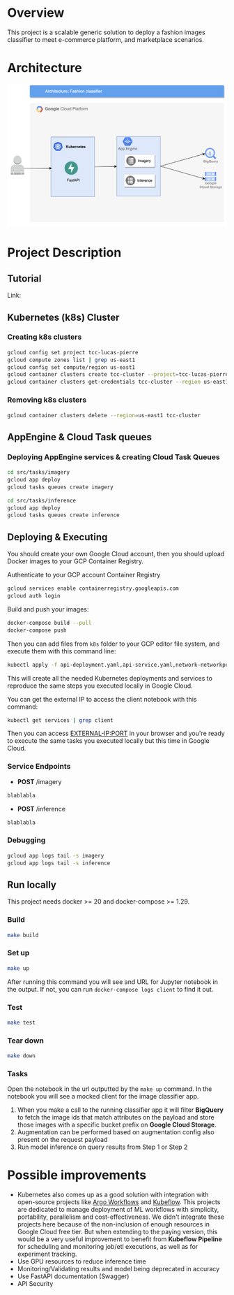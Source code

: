 # Overview

This project is a scalable generic solution to deploy a fashion images classifier to meet e-commerce platform, and marketplace scenarios.

# Architecture

![Architecture](./diagrams/tcc-architecture.png)

# Project Description

## Tutorial

Link: <link>

## Kubernetes (k8s) Cluster

### Creating k8s clusters
```sh
gcloud config set project tcc-lucas-pierre
gcloud compute zones list | grep us-east1
gcloud config set compute/region us-east1
gcloud container clusters create tcc-cluster --project=tcc-lucas-pierre --region=us-east1 --num-nodes=2 --preemptible
gcloud container clusters get-credentials tcc-cluster --region us-east1
```

### Removing k8s clusters
```sh
gcloud container clusters delete --region=us-east1 tcc-cluster
```

## AppEngine & Cloud Task queues
### Deploying AppEngine services & creating Cloud Task Queues
```sh
cd src/tasks/imagery
gcloud app deploy
gcloud tasks queues create imagery
```

```sh
cd src/tasks/inference
gcloud app deploy
gcloud tasks queues create inference
```
## Deploying & Executing

You should create your own Google Cloud account, then you should upload Docker images to your GCP Container Registry.

Authenticate to your GCP account Container Registry
```sh
gcloud services enable containerregistry.googleapis.com
gcloud auth login
```

Build and push your images:
```sh
docker-compose build --pull
docker-compose push
```

Then you can add files from `k8s` folder to your GCP editor file system, and execute them with this command line:
```sh
kubectl apply -f api-deployment.yaml,api-service.yaml,network-networkpolicy.yaml,variables-env-configmap.yaml
```
This will create all the needed Kubernetes deployments and services to reproduce the same steps you executed locally in Google Cloud.

You can get the external IP to access the client notebook with this command:
```sh
kubectl get services | grep client
```
Then you can access <EXTERNAL-IP:PORT> in your browser and you're ready to execute the same tasks you executed locally but this time in Google Cloud.

### Service Endpoints

* **POST** /imagery
```sh
blablabla
```

* **POST** /inference
```sh
blablabla
```

### Debugging
```sh
gcloud app logs tail -s imagery
gcloud app logs tail -s inference
```

## Run locally

This project needs docker >= 20 and docker-compose >= 1.29.

### Build

```sh
make build
```

### Set up

```sh
make up
```

After running this command you will see and URL for Jupyter notebook in the output. If not, you can run `docker-compose logs client` to find it out.

### Test

```sh
make test
```

### Tear down

```sh
make down
```

### Tasks

Open the notebook in the url outputted by the `make up` command. In the notebook you will see a mocked client for the image classifier app.

1. When you make a call to the running classifier app it will filter **BigQuery** to fetch the image ids that match attributes on the payload and store those images with a specific bucket prefix on **Google Cloud Storage**. 
2. Augmentation can be performed based on augmentation config also present on the request payload
3. Run model inference on query results from Step 1 or Step 2

# Possible improvements

* Kubernetes also comes up as a good solution with integration with open-source projects like [Argo Workflows](https://argoproj.github.io/argo-workflows/) and [Kubeflow](https://www.kubeflow.org/). This projects are dedicated to manage deployment of ML workflows with simplicity, portability, parallelism and cost-effectiveness.
We didn't integrate these projects here because of the non-inclusion of enough resources in Google Cloud free tier. But when extending to the paying version, this would be a very useful improvement to benefit from **Kubeflow Pipeline** for scheduling and monitoring job/etl executions, as well as for experiment tracking.
* Use GPU resources to reduce inference time
* Monitoring/Validating results and model being deprecated in accuracy
* Use FastAPI documentation (Swagger)
* API Security 